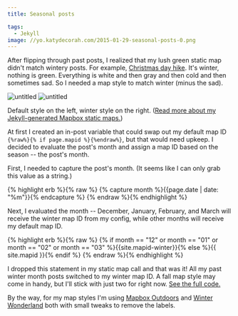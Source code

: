 ```yaml
---
title: Seasonal posts

tags:
  - Jekyll
image: //yo.katydecorah.com/2015-01-29-seasonal-posts-0.png
---
```


After flipping through past posts, I realized that my lush green static map didn't match wintery posts. For example, [Christmas day hike](/adventures/christmas-hike/). It's winter, nothing is green. Everything is white and then gray and then cold and then sometimes sad. So I needed a map style to match winter (minus the sad).

<div class="photos">
<img src="https://api.tiles.mapbox.com/v4/{{site.mapid}}/-73.7440735,42.5726903,15/600x400.png?access_token={{site.mapbox-token}}" class="img-half" alt="untitled">

<img src="https://api.tiles.mapbox.com/v4/{{site.mapid-winter}}/-73.7440735,42.5726903,15/600x400.png?access_token={{site.mapbox-token}}" class="img-half" alt="untitled">
</div>

Default style on the left, winter style on the right. ([Read more about my Jekyll-generated Mapbox static maps.](/code/static-mapbox-for-jekyll/))

At first I created an in-post variable that could swap out my default map ID `{%raw%}{% if page.mapid %}{%endraw%}`, but that would need upkeep. I decided to evaluate the post's month and assign a map ID based on the season -- the post's month.

First, I needed to capture the post's month. (It seems like I can only grab this value as a string.)

{% highlight erb %}{% raw %}
{% capture month %}{{page.date | date: "%m"}}{% endcapture %}
{% endraw %}{% endhighlight %}

Next, I evaluated the month -- December, January, February, and March will receive the winter map ID from my config, while other months will receive my default map ID.

{% highlight erb %}{% raw %}
{% if month == "12" or month == "01" or month == "02" or month == "03" %}{{site.mapid-winter}}{% else %}{{ site.mapid }}{% endif %}
{% endraw %}{% endhighlight %}

I dropped this statement in my static map call and that was it! All my past winter month posts switched to my winter map ID. A fall map style may come in handy, but I'll stick with just two for right now. [See the full code.](https://github.com/katydecorah/katydecorah.github.io/blob/master/_includes/post-map-header.html)

By the way, for my map styles I'm using [Mapbox Outdoors](https://github.com/mapbox/mapbox-studio-outdoors.tm2) and [Winter Wonderland](https://github.com/mapbox/mapbox-studio-winter-wonderland.tm2) both with small tweaks to remove the labels.
